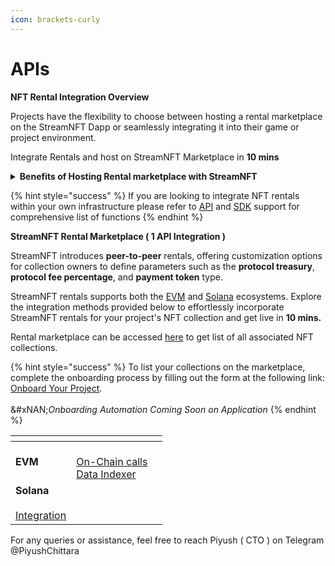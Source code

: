```yaml
---
icon: brackets-curly
---
```


# APIs

**NFT Rental Integration Overview**

Projects have the flexibility to choose between hosting a rental marketplace on the StreamNFT Dapp or seamlessly integrating it into their game or project environment.

Integrate Rentals and host on StreamNFT Marketplace in **10 mins**

<details>

<summary><strong>Benefits of Hosting Rental marketplace with StreamNFT</strong></summary>

* Get live in 5 mins
* No need to incur hefty cloud infra hosting cost
* Cross promotion of NFTs who are engaged with other games
* Marketplace can be deployed on project specific sub domain with brand specific guidelines ( Example : darkforest.streamnft.tech )

</details>

{% hint style="success" %}
If you are looking to integrate NFT rentals within your own infrastructure please refer to [API](../../api-reference/rental-integration/broken-reference/) and [SDK](../../api-reference/rental-integration/broken-reference/) support for comprehensive list of functions
{% endhint %}

**StreamNFT Rental Marketplace ( 1 API Integration )**

StreamNFT introduces **peer-to-peer** rentals, offering customization options for collection owners to define parameters such as the **protocol treasury**, **protocol fee percentage**, and **payment token** type.

StreamNFT rentals supports both the [EVM](../../api-reference/rental-integration/broken-reference/) and [Solana](../../api-reference/rental-integration/broken-reference/) ecosystems. Explore the integration methods provided below to effortlessly incorporate StreamNFT rentals for your project's NFT collection and get live in **10 mins.**

Rental marketplace can be accessed [here](https://rent.streamnft.tech/) to get list of all associated NFT collections.

{% hint style="success" %}
To list your collections on the marketplace, complete the onboarding process by filling out the form at the following link: [Onboard Your Project](https://tally.so/r/mVQDxE).\
\
\&#xNAN;_Onboarding Automation Coming Soon on Application_
{% endhint %}

<table data-view="cards"><thead><tr><th></th><th></th><th></th></tr></thead><tbody><tr><td><strong>EVM</strong></td><td><br><a href="../../api-reference/rental-integration/broken-reference/">On-Chain calls</a><br><a href="../../api-reference/rental-integration/broken-reference/">Data Indexer</a></td><td></td></tr><tr><td><strong>Solana</strong><br><br><a href="../../api-reference/rental-integration/broken-reference/">Integration</a></td><td></td><td></td></tr></tbody></table>

For any queries or assistance, feel free to reach Piyush ( CTO ) on Telegram @PiyushChittara
